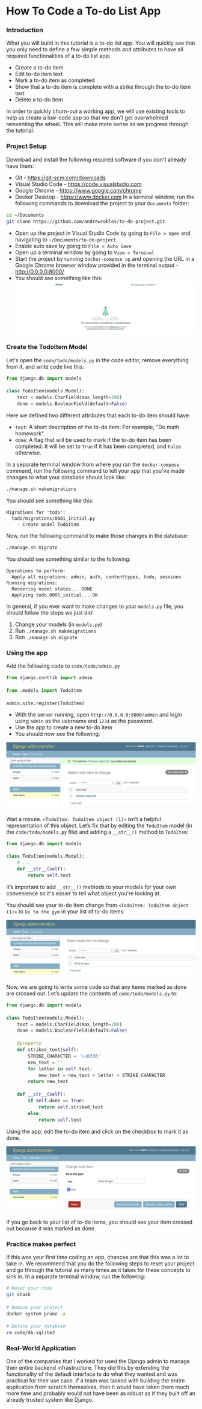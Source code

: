 # How To Code a To-do List App


### Introduction

What you will build in this tutorial is a to-do list app. You will quickly see that you only need to define a few simple methods and attributes to have all required functionalities of a to-do list app:

- Create a to-do item
- Edit to-do item text
- Mark a to-do item as completed
- Show that a to-do item is complete with a strike through the to-do item text
- Delete a to-do item

In order to quickly churn-out a working app, we will use existing tools to help us create a low-code app so that we don't get overwhelmed reinventing the wheel. This will make more sense as we progress through the tutorial.

### Project Setup

Download and install the following required software if you don't already have them:
  - Git - https://git-scm.com/downloads
  - Visual Studio Code - https://code.visualstudio.com
  - Google Chrome - https://www.google.com/chrome
  - Docker Desktop - https://www.docker.com
In a terminal window, run the following commands to download the project to your `Documents` folder:

  ```bash
  cd ~/Documents
  git clone https://github.com/andrewrobles/to-do-project.git
  ```

- Open up the project in Visual Studio Code by going to `File > Open` and navigating to `~/Documents/to-do-project`
- Enable auto save by going to `File > Auto Save`
- Open up a terminal window by going to `View > Terminal`
- Start the project by running `docker-compose up` and opening the URL in a Google Chrome browser window provided in the terminal output - http://0.0.0.0:8000/
- You should see something like this:
  ![install-worked](./screenshots/install-worked.png)

### Create the TodoItem Model

Let's open the `code/todo/models.py` in the code editor, remove everything from it, and write code like this:

```python
from django.db import models

class TodoItem(models.Model):
    text = models.CharField(max_length=200)
    done = models.BooleanField(default=False)
```

Here we defined two different attributes that each to-do item should have: 
- `text`: A short description of the to-do item. For example, "Do math homework".
- `done`: A flag that will be used to mark if the to-do item has been completed. It will be set to `True` if it has been completed, and `False` otherwise.

In a separate terminal window from where you ran the `docker-compose` command, run the following command to tell your app that you've made changes to what your database should look like:

```bash
./manage.sh makemigrations
```

You should see something like this:

```
Migrations for 'todo':
  todo/migrations/0001_initial.py
    - Create model TodoItem
```

Now, run the following command to make those changes in the database:

```bash
./manage.sh migrate
```

You should see something similar to the following:

```
Operations to perform:
  Apply all migrations: admin, auth, contenttypes, todo, sessions
Running migrations:
  Rendering model states... DONE
  Applying todo.0001_initial... OK
```

In general, if you ever want to make changes to your `models.py` file, you should follow the steps we just did:

1.  Change your models (in `models.py`)
2.  Run `./manage.sh makemigrations`
3.  Run `./manage.sh migrate` 

### Using the app

Add the following code to `code/todo/admin.py`
```python
from django.contrib import admin

from .models import TodoItem

admin.site.register(TodoItem)
```
- With the server running, open `http://0.0.0.0:8000/admin` and login using `admin` as the username and `1234` as the password.
- Use the app to create a new to-do item
- You should now see the following:

![added](./screenshots/added.png)

Wait a minute. `<TodoItem: TodoItem object (1)>` isn’t a helpful representation of this object. Let’s fix that by editing the `TodoItem` model (in the `code/todo/models.py` file) and adding a `__str__()` method to `TodoItem`:

```python
from django.db import models

class TodoItem(models.Model):
    # ...
    def __str__(self):
        return self.text
```

It’s important to add `__str__()` methods to your models for your own convenience so it's easier to tell what object you're looking at.

You should see your to-do item change from `<TodoItem: TodoItem object (1)>` to `Go to the gym` in your list of to-do items:

![added2](./screenshots/added2.png)

Now, we are going to write some code so that any items marked as done are crossed out. Let’s update the contents of `code/todo/models.py` to:

```python
from django.db import models

class TodoItem(models.Model):
    text = models.CharField(max_length=200)
    done = models.BooleanField(default=False)

    @property
    def striked_text(self):
        STRIKE_CHARACTER = '\u0336'
        new_text = ''
        for letter in self.text:
            new_text = new_text + letter + STRIKE_CHARACTER
        return new_text

    def __str__(self):
        if self.done == True:
            return self.striked_text
        else:
            return self.text
```
Using the app, edit the to-do item and click on the checkbox to mark it as done.

![done](./screenshots/done.png)

If you go back to your list of to-do items, you should see your item crossed out because it was marked as done.


### Practice makes perfect

If this was your first time coding an app, chances are that this was a lot to take in. We recommend that you do the following steps to reset your project and go through the tutorial as many times as it takes for these concepts to sink in. In a separate terminal window, run the following:

```bash
# Reset your code
git stash

# Remove your project
docker system prune -a

# Delete your database
rm code/db.sqlite3
```

### Real-World Application

One of the companies that I worked for used the Django admin to manage their entire backend infrastructure. They did this by extending the functionality of the default interface to do what they wanted and was practical for their use case. If a team was tasked with building the entire application from scratch themselves, then it would have taken them much more time and probably would not have been as robust as if they built off an already trusted system like Django.